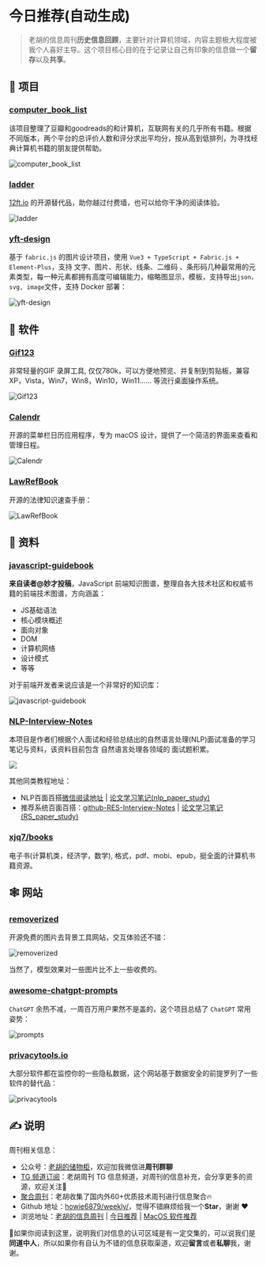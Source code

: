 # 今日推荐(自动生成)

> 老胡的信息周刊**历史信息回顾**，主要针对计算机领域，内容主题极大程度被我个人喜好主导。这个项目核心目的在于记录让自己有印象的信息做一个**留存**以及**共享**。


## 🎯 项目 

### [computer\_book\_list](https://github.com/slidoooor/computer_book_list)

该项目整理了豆瓣和goodreads的和计算机，互联网有关的几乎所有书籍。根据不同版本，两个平台的总评价人数和评分求出平均分，按从高到低排列，为寻找经典计算机书籍的朋友提供帮助。

![computer_book_list](https://images-1252557999.file.myqcloud.com/uPic/uxQa5E.png) 

### [ladder](https://github.com/everywall/ladder)

[12ft.io](https://12ft.io/) 的开源替代品，助你越过付费墙，也可以给你干净的阅读体验。

![ladder](https://images-1252557999.file.myqcloud.com/uPic/ladder.jpg) 

### [yft-design](https://github.com/dromara/yft-design)

基于 `fabric.js` 的图片设计项目，使用 `Vue3 + TypeScript + Fabric.js + Element-Plus`，支持 文字、图片、形状、线条、二维码 、条形码几种最常用的元素类型，每一种元素都拥有高度可编辑能力，缩略图显示，模板，支持导出`json，svg, image`文件，支持 Docker 部署：

![yft-design](https://images-1252557999.file.myqcloud.com/uPic/yft-design.jpg) 

## 🤖 软件 

### [Gif123](https://github.com/aardio/Gif123)

非常轻量的GIF 录屏工具, 仅仅780k，可以方便地预览、并复制到剪贴板，兼容 XP，Vista，Win7，Win8，Win10，Win11...... 等流行桌面操作系统。

![Gif123](https://images-1252557999.file.myqcloud.com/uPic/FQabyv.jpg) 

### [Calendr](https://github.com/pakerwreah/Calendr)

开源的菜单栏日历应用程序，专为 macOS 设计，提供了一个简洁的界面来查看和管理日程。

![Calendr](https://images-1252557999.file.myqcloud.com/uPic/TsGyZ0.png) 

### [LawRefBook](https://github.com/RanKKI/LawRefBook)

开源的法律知识速查手册：

![LawRefBook](https://images-1252557999.file.myqcloud.com/uPic/LawRefBook.png) 

## 👀 资料 

### [javascript-guidebook](https://github.com/tsejx/javascript-guidebook)

**来自读者@妙才投稿**，JavaScript 前端知识图谱，整理自各大技术社区和权威书籍的前端技术图谱，方向涵盖：

- JS基础语法
- 核心模块概述
- 面向对象
- DOM
- 计算机网络
- 设计模式
- 等等

对于前端开发者来说应该是一个非常好的知识库：

![javascript-guidebook](https://images-1252557999.file.myqcloud.com/uPic/vIsnjD.png) 

### [NLP-Interview-Notes](https://github.com/km1994/NLP-Interview-Notes)

本项目是作者们根据个人面试和经验总结出的自然语言处理(NLP)面试准备的学习笔记与资料，该资料目前包含 自然语言处理各领域的 面试题积累。

![](https://images-1252557999.file.myqcloud.com/uPic/SBotTN.jpg)

其他同类教程地址：

- NLP百面百搭[微信阅读地址](https://mp.weixin.qq.com/s/8JtYRsUQhQCRnhNfbl0sFQ) | [论文学习笔记(nlp\_paper\_study)](https://github.com/km1994/nlp_paper_study)
- 推荐系统百面百搭：[github-RES-Interview-Notes](https://github.com/km1994/RES-Interview-Notes) | [论文学习笔记(RS\_paper\_study)](https://github.com/km1994/RS_paper_study) 

### [xjq7/books](https://github.com/xjq7/books)

电子书(计算机类，经济学，数学), 格式，pdf、mobi、epub，挺全面的计算机书籍资源。 

## 🕸 网站 

### [removerized](https://removerized.tech/)

开源免费的图片去背景工具网站，交互体验还不错：

![removerized](https://images-1252557999.file.myqcloud.com/uPic/removerized.jpg)

当然了，模型效果对一些图片比不上一些收费的。 

### [awesome-chatgpt-prompts](https://prompts.chat/)

`ChatGPT` 余热不减，一周百万用户果然不是盖的，这个项目总结了 `ChatGPT` 常用姿势：

![prompts](https://images-1252557999.file.myqcloud.com/uPic/prompts.jpg) 

### [privacytools.io](https://www.privacytools.io/)

大部分软件都在监控你的一些隐私数据，这个网站基于数据安全的前提罗列了一些软件的替代品：

![privacytools](https://images-1252557999.file.myqcloud.com/uPic/privacytools.jpg) 

## ✍️ 说明

周刊相关信息：

- 公众号：[老胡的储物柜](https://images-1252557999.file.myqcloud.com/uPic/ETIbMe.jpg)，欢迎加我微信进**周刊群聊**
- [TG 频道订阅](https://t.me/howie_weekly)：老胡周刊 TG 信息频道，对周刊的信息补充，会分享更多的资源，欢迎关注👏
- [聚合周刊](https://www.fre321.com/weekly)：老胡收集了国内外60+优质技术周刊进行信息聚合🔥
- Github 地址：[howie6879/weekly/](https://github.com/howie6879/weekly/)，觉得不错麻烦给我一个**Star**，谢谢 ❤️
- 浏览地址：[老胡的信息周刊](https://weekly.howie6879.com) | [今日推荐](https://weekly.howie6879.com/recommend/index.html) | [MacOS 软件推荐](https://weekly.howie6879.com/soft/mac.html)

🙌如果你阅读到这里，说明我们对信息的认可区域是有一定交集的，可以说我们是**同道中人**，所以如果你有自认为不错的信息获取渠道，欢迎**留言**或者**私聊**我，谢谢。